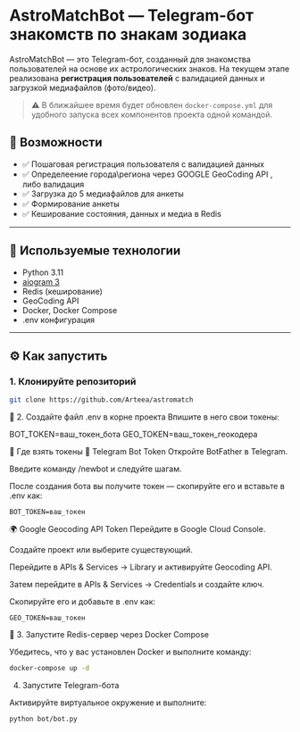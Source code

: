 # AstroMatchBot — Telegram-бот знакомств по знакам зодиака

AstroMatchBot — это Telegram-бот, созданный для знакомства пользователей на основе их астрологических знаков. На текущем этапе реализована **регистрация пользователей** с валидацией данных и загрузкой медиафайлов (фото/видео).

> ⚠️ В ближайшее время будет обновлен `docker-compose.yml` для удобного запуска всех компонентов проекта одной командой.

## 🚀 Возможности

- ✅ Пошаговая регистрация пользователя с валидацией данных
- ✅ Определеение города\региона через GOOGLE GeoCoding API , либо валидация
- ✅ Загрузка до 5 медиафайлов для анкеты
- ✅ Формирование анкеты
- ✅ Кеширование состояния, данных и медиа в Redis

---

## 🧩 Используемые технологии

- Python 3.11
- [aiogram 3](https://docs.aiogram.dev)
- Redis (кеширование)
- GeoCoding API
- Docker, Docker Compose
- .env конфигурация

---

## ⚙️ Как запустить

### 1. Клонируйте репозиторий

```bash
git clone https://github.com/Arteea/astromatch
```
📁 2. Создайте файл .env в корне проекта
Впишите в него свои токены:

BOT_TOKEN=ваш_токен_бота
GEO_TOKEN=ваш_токен_геокодера

🔐 Где взять токены
🤖 Telegram Bot Token
Откройте BotFather в Telegram.

Введите команду /newbot и следуйте шагам.

После создания бота вы получите токен — скопируйте его и вставьте в .env как:
```env
BOT_TOKEN=ваш_токен
```
🌍 Google Geocoding API Token
Перейдите в Google Cloud Console.

Создайте проект или выберите существующий.

Перейдите в APIs & Services → Library и активируйте Geocoding API.

Затем перейдите в APIs & Services → Credentials и создайте ключ.

Скопируйте его и добавьте в .env как:
```env
GEO_TOKEN=ваш_токен
```

🐳 3. Запустите Redis-сервер через Docker Compose

Убедитесь, что у вас установлен Docker и выполните команду:

```bash
docker-compose up -d
```
4. Запустите Telegram-бота

Активируйте виртуальное окружение и выполните:

```bash
python bot/bot.py
```
